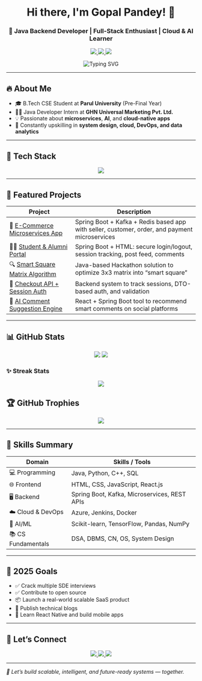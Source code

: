 <!-- GitHub Profile README for Gopal Pandey -->

<h1 align="center">Hi there, I'm Gopal Pandey! 👋</h1>

<h3 align="center">
  🚀 Java Backend Developer | Full-Stack Enthusiast | Cloud & AI Learner
</h3>

<p align="center">
  <a href="https://linkedin.com/in/pandey-gopal/" target="_blank">
    <img src="https://img.shields.io/badge/LinkedIn-Gopal%20Pandey-blue?style=for-the-badge&logo=linkedin&logoColor=white" />
  </a>
  <a href="mailto:2gopalpandey@gmail.com">
    <img src="https://img.shields.io/badge/Gmail-Email-red?style=for-the-badge&logo=gmail&logoColor=white" />
  </a>
  <a href="https://github.com/pandeygopal">
    <img src="https://img.shields.io/badge/GitHub-Gopal-black?style=for-the-badge&logo=github" />
  </a>
</p>

<p align="center">
  <img src="https://readme-typing-svg.demolab.com?font=Fira+Code&size=24&pause=1000&color=00F7FF&center=true&vCenter=true&width=600&lines=Java+Backend+Developer;Spring+Boot+%7C+React+%7C+Kafka;Cloud+%7C+DevOps+%7C+System+Design;AI+%7C+ML+%7C+Open+Source;Always+Learning+%F0%9F%93%9A" alt="Typing SVG" />
</p>

---

## 🔥 About Me

- 🎓 B.Tech CSE Student at **Parul University** (Pre-Final Year)
- 👨‍💻 Java Developer Intern at **GHN Universal Marketing Pvt. Ltd.**
- 💡 Passionate about **microservices**, **AI**, and **cloud-native apps**
- 🧠 Constantly upskilling in **system design, cloud, DevOps, and data analytics**

---

## 🧰 Tech Stack

<p align="center">
  <img src="https://skillicons.dev/icons?i=java,spring,react,nextjs,html,css,js,python,c,cpp,mysql,mongodb,redis,docker,azure,jenkins,tensorflow,git,github,vscode&theme=dark" />
</p>

---

## 🚀 Featured Projects

| Project | Description |
|--------|-------------|
| 🛒 [E-Commerce Microservices App](#) | Spring Boot + Kafka + Redis based app with seller, customer, order, and payment microservices |
| 🧑‍🎓 [Student & Alumni Portal](#) | Spring Boot + HTML: secure login/logout, session tracking, post feed, comments |
| 🔍 [Smart Square Matrix Algorithm](#) | Java-based Hackathon solution to optimize 3x3 matrix into “smart square” |
| 🔐 [Checkout API + Session Auth](#) | Backend system to track sessions, DTO-based auth, and validation |
| 🤖 [AI Comment Suggestion Engine](#) | React + Spring Boot tool to recommend smart comments on social platforms |

---

## 📊 GitHub Stats

<p align="center">
  <img src="https://github-readme-stats.vercel.app/api?username=pandeygopal&show_icons=true&theme=radical" />
  <img src="https://github-readme-stats.vercel.app/api/top-langs/?username=pandeygopal&layout=compact&theme=radical" />
</p>

### ✨ Streak Stats
<p align="center">
  <img src="https://github-readme-streak-stats.herokuapp.com/?user=pandeygopal&theme=radical" />
</p>


## 🏆 GitHub Trophies

<p align="center">
  <img src="https://github-profile-trophy.vercel.app/?username=pandeygopal&theme=gruvbox&no-frame=true&row=2&column=4" />
</p>

---

## 🧠 Skills Summary

| Domain              | Skills / Tools                                           |
|---------------------|----------------------------------------------------------|
| 💻 Programming       | Java, Python, C++, SQL                                   |
| 🌐 Frontend          | HTML, CSS, JavaScript, React.js                          |
| 🖥️ Backend           | Spring Boot, Kafka, Microservices, REST APIs            |
| ☁️ Cloud & DevOps    | Azure, Jenkins, Docker                                   |
| 🧠 AI/ML             | Scikit-learn, TensorFlow, Pandas, NumPy                  |
| 📚 CS Fundamentals   | DSA, DBMS, CN, OS, System Design                         |

---

## 🎯 2025 Goals

- ✅ Crack multiple SDE interviews
- ✅ Contribute to open source
- 📦 Launch a real-world scalable SaaS product
- 📖 Publish technical blogs
- 🧠 Learn React Native and build mobile apps

---


## 🔗 Let’s Connect

<p align="center">
  <a href="mailto:2gopalpandey@gmail.com">
    <img src="https://img.shields.io/badge/Gmail-Email-red?style=for-the-badge&logo=gmail" />
  </a>
  <a href="https://linkedin.com/in/pandey-gopal/">
    <img src="https://img.shields.io/badge/LinkedIn-Gopal-blue?style=for-the-badge&logo=linkedin" />
  </a>
  <a href="https://github.com/pandeygopal">
    <img src="https://img.shields.io/badge/GitHub-Visit-black?style=for-the-badge&logo=github" />
  </a>
</p>

---

<em align="center">🚀 Let’s build scalable, intelligent, and future-ready systems — together.</em>
